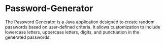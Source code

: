 # Password-Generator
The Password Generator is a Java application designed to create random passwords based on user-defined criteria. It allows customization to include lowercase letters, uppercase letters, digits, and punctuation in the generated passwords.
